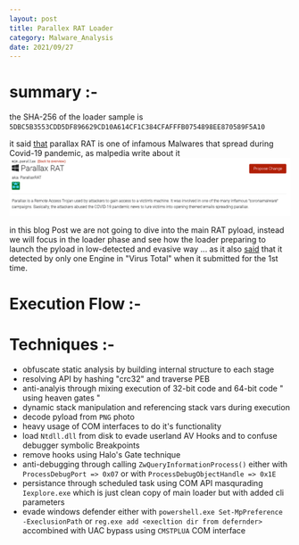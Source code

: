 ```yaml
---
layout: post
title: Parallex RAT Loader
category: Malware_Analysis
date: 2021/09/27
---
```

# summary :-

the SHA-256 of the loader sample is ```5DBC5B3553CDD5DF896629CD10A614CF1C384CFAFFFB0754898EE870589F5A10```

it said [that](https://malpedia.caad.fkie.fraunhofer.de/details/win.parallax) parallax RAT is one of infamous Malwares that spread during Covid-19 pandemic, as malpedia write about it 
![malpedia about parallax](../../assets/Images/Malware_Analysis/Parallax_RAT/malpedia.PNG)

in this blog Post we are not going to dive into the main RAT pyload, instead we will focus in the loader phase and see how the loader preparing to launch the pyload in low-detected and evasive way ... as it also [said](https://twitter.com/malwrhunterteam/status/1227196799997431809) that it detected by only one Engine in "Virus Total" when it submitted for the 1st time.

# Execution Flow :-

# Techniques :-
- obfuscate static analysis by building internal structure to each stage 
- resolving API by hashing "crc32" and traverse PEB 
- anti-analyis through mixing execution of 32-bit code and 64-bit code " using heaven gates "
- dynamic stack manipulation and referencing stack vars during execution
- decode pyload from `PNG` photo 
- heavy usage of COM interfaces to do it's functionality 
- load `Ntdll.dll` from disk to evade userland AV Hooks and to confuse debugger symbolic Breakpoints
- remove hooks using Halo's Gate technique 
- anti-debugging through calling `ZwQueryInformationProcess()` either with `ProcessDebugPort => 0x07` or with `ProcessDebugObjectHandle => 0x1E`
- persistance through scheduled task using COM API masqurading `Iexplore.exe` which is just clean copy of main loader but with added cli parameters
- evade windows defender either with `powershell.exe Set-MpPreference -ExeclusionPath` or `reg.exe add <execltion dir from defernder>` accombined with UAC bypass using `CMSTPLUA` COM interface